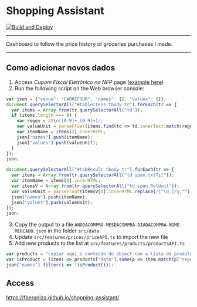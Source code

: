 # Shopping Assistant

[![Build and Deploy](https://github.com/fberanizo/shopping-assistant/actions/workflows/deploy.yml/badge.svg)](https://github.com/fberanizo/shopping-assistant/actions/workflows/deploy.yml)

----

Dashboard to follow the price history of groceries purchases I made.

----

## Como adicionar novos dados

1. Access *Cupom Fiscal Eletrônico na NFP* page ([example here](./cupom.png))
2. Run the following script on the Web browser console:
```js
var json = {"venue": "CARREFOUR", "names": [], "values": []};
document.querySelectorAll("#tableItens tbody tr").forEach(tr => {
  var items = Array.from(tr.querySelectorAll("td"));
  if (items.length === 8) {
    var regex = /X\n([0-9]+,[0-9]+)/;
    var valueUnit = parseFloat(items.find(td => td.innerText.match(regex)).innerText.match(regex)[1].replace(",", "."));
    var itemName = items[2].innerHTML;
    json["names"].push(itemName);
    json["values"].push(valueUnit);
  }
});
json;
```
```js
document.querySelectorAll("#tabResult tbody tr").forEach(tr => {
  var items = Array.from(tr.querySelectorAll("td span.txtTit"));
  var itemName = items[0].innerHTML;
  var itemsV = Array.from(tr.querySelectorAll("td span.RvlUnit"));
  var valueUnit = parseFloat(itemsV[0].innerHTML.replace(/[^\d,]/g,"").replace(",", "."));
  json["names"].push(itemName);
  json["values"].push(valueUnit);
});
json;
```
3. Copy the output to a file `ANODACOMPRA-MESDACOMPRA-DIADACOMPRA-NOME-MERCADO.json` in the folder `src/data`
4. Update `src/features/prices/priceAPI.ts` to import the new file
5. Add new products to the list at `src/features/products/productsAPI.ts`
```js
var products = "copiar aqui o conteúdo do object com a lista de produtos";
var isProduct = (item) => products["data"].some(p => item.match(p["regex"]));
json["names"].filter(i => !isProduct(i));
```

## Access

https://fberanizo.github.io/shopping-assistant/
